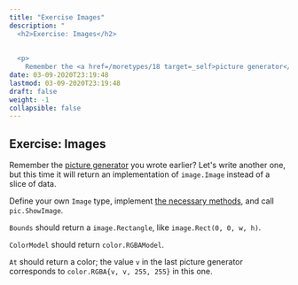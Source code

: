 ```yaml
---
title: "Exercise Images"
description: "
  <h2>Exercise: Images</h2>
  
  
  <p>
    Remember the <a href=/moretypes/18 target=_self>picture generator</a> you wrote earlier? Let's write "
date: 03-09-2020T23:19:48
lastmod: 03-09-2020T23:19:48
draft: false
weight: -1
collapsible: false
---
```


  <h2>Exercise: Images</h2>
  
  
  <p>
    Remember the <a href="/moretypes/18" target="_self">picture generator</a> you wrote earlier? Let's write another one, but this time it will return an implementation of <code>image.Image</code> instead of a slice of data.
  </p>
  

  
  <p>
    Define your own <code>Image</code> type, implement <a href="https://golang.org/pkg/image/#Image" target="_blank">the necessary methods</a>, and call <code>pic.ShowImage</code>.
  </p>
  

  
  <p>
    <code>Bounds</code> should return a <code>image.Rectangle</code>, like <code>image.Rect(0, 0, w, h)</code>.
  </p>
  

  
  <p>
    <code>ColorModel</code> should return <code>color.RGBAModel</code>.
  </p>
  

  
  <p>
    <code>At</code> should return a color; the value <code>v</code> in the last picture generator corresponds to <code>color.RGBA{v, v, 255, 255}</code> in this one.
  </p>
  

	
		
	


                                                
